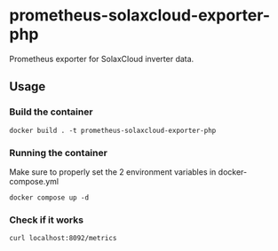 # prometheus-solaxcloud-exporter-php
Prometheus exporter for SolaxCloud inverter data.

## Usage

### Build the container

`docker build . -t prometheus-solaxcloud-exporter-php`

### Running the container

Make sure to properly set the 2 environment variables in docker-compose.yml

`docker compose up -d`

### Check if it works

`curl localhost:8092/metrics`